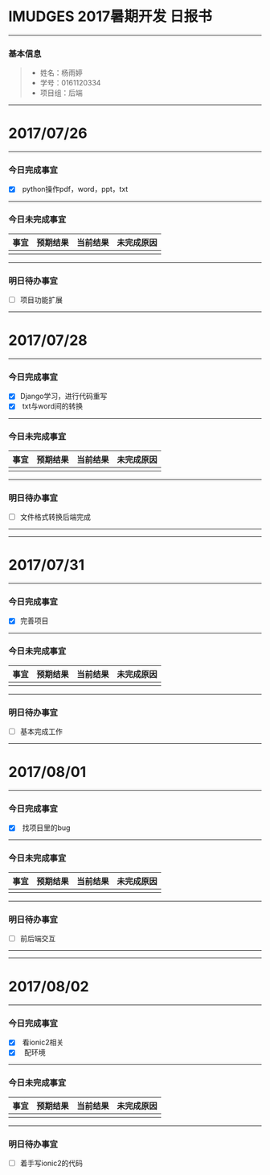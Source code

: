 # IMUDGES 2017暑期开发 日报书
-------


### 基本信息
> * 姓名：杨雨婷
> * 学号：0161120334
> * 项目组：后端

-------


# 2017/07/26

-------

### 今日完成事宜
- [x]  python操作pdf，word，ppt，txt
-----
### 今日未完成事宜



| 事宜     |预期结果| 当前结果  | 未完成原因   | 
| --------   | -----:  | -----:  | :----:  |
|   |   |   |   |


------
### 明日待办事宜
- [ ] 项目功能扩展
-------



# 2017/07/28

-------

### 今日完成事宜
- [x]  Django学习，进行代码重写
- [x]  txt与word间的转换

-----
### 今日未完成事宜


| 事宜     |预期结果| 当前结果  | 未完成原因   | 
| --------   | -----:  | -----:  | :----:  |
|   |   |   |   |


------
### 明日待办事宜
- [ ] 文件格式转换后端完成

-------

-------


# 2017/07/31

-------

### 今日完成事宜
- [x]  完善项目

-----
### 今日未完成事宜


| 事宜     |预期结果| 当前结果  | 未完成原因   | 
| --------   | -----:  | -----:  | :----:  |
|   |   |   |   |


------
### 明日待办事宜
- [ ] 基本完成工作

-------
# 2017/08/01

-------

### 今日完成事宜
- [x]  找项目里的bug

-----
### 今日未完成事宜

| 事宜     |预期结果| 当前结果  | 未完成原因   | 
| --------   | -----:  | -----:  | :----:  |
|   |   |   |   |


------
### 明日待办事宜
- [ ] 前后端交互

-------
-------
# 2017/08/02

-------

### 今日完成事宜
- [x]  看ionic2相关
- [x]   配环境

-----
### 今日未完成事宜


| 事宜     |预期结果| 当前结果  | 未完成原因   | 
| --------   | -----:  | -----:  | :----:  |
|   |   |   |   |


------
### 明日待办事宜
- [ ] 着手写ionic2的代码
